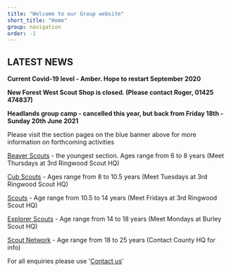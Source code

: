 ```yaml
---
title: "Welcome to our Group website"
short_title: "Home"
group: navigation
order: -1
---
```


## LATEST NEWS

**Current Covid-19 level - Amber. Hope to restart September 2020**

**New Forest West Scout Shop is closed. (Please contact Roger, 01425 474837)**

**Headlands group camp - cancelled this year, but back from Friday 18th - Sunday 20th June 2021**

Please visit the section pages on the blue banner above for more information on forthcoming activities

[Beaver Scouts](/beavers/) - the youngest section. Ages range from 6 to 8 years (Meet Thursdays at 3rd Ringwood Scout HQ)

[Cub Scouts](/cubs/) - Ages range from 8 to 10.5 years (Meet Tuesdays at 3rd Ringwood Scout HQ)

[Scouts](/scouts/) - Age range from 10.5 to 14 years (Meet Fridays at 3rd Ringwood Scout HQ)

[Explorer Scouts](/explorers/) - Age range from 14 to 18 years (Meet Mondays at Burley Scout HQ)

[Scout Network](https://www.hampshirescouting.org.uk/youth-programme/scout-network/) - Age range from 18 to 25 years (Contact County HQ for info)

For all enquiries please use '[Contact us](/contacts/)'
